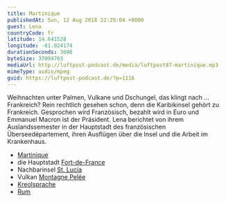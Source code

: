 ```yaml
---
title: Martinique
publishedAt: Sun, 12 Aug 2018 22:25:04 +0000
guest: Lena
countryCode: fr
latitude: 14.641528
longitude: -61.024174
durationSeconds: 3696
byteSize: 37094703
mediaUrl: http://luftpost-podcast.de/media/luftpost97-martinique.mp3
mimeType: audio/mpeg
guid: https://luftpost-podcast.de/?p=1116
---
```


Weihnachten unter Palmen, Vulkane und Dschungel, das klingt nach …Frankreich? Rein rechtlich gesehen schon, denn die Karibikinsel gehört zu Frankreich. Gesprochen wird Französisch, bezahlt wird in Euro und Emmanuel Macron ist der Präsident. Lena berichtet von ihrem Auslandssemester in der Hauptstadt des französischen Überseedépartement, ihren Ausflügen über die Insel und die Arbeit im Krankenhaus. 
* [Martinique](https://de.wikipedia.org/wiki/Martinique)
* die Hauptstadt [Fort-de-France](https://de.wikipedia.org/wiki/Fort-de-France)
* Nachbarinsel [St. Lucia](https://de.wikipedia.org/wiki/St.%5FLucia)
* Vulkan [Montagne Pelée](https://de.wikipedia.org/wiki/Montagne%5FPel%C3%A9e)
* [Kreolsprache](https://de.wikipedia.org/wiki/Kreolsprache)
* [Rum](https://de.wikipedia.org/wiki/Rum)
